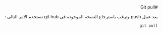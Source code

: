﻿<div dir = rtl >

#Git pull

 بعد عمل push وترغب باسترجاع النسخه الموجوده في git hub نستخدم الامر التالي :

`git pull`

 </dir>
